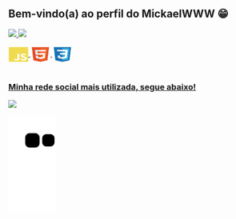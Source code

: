 ## Bem-vindo(a) ao perfil do MickaelWWW 😁

 <div>
   <a href="https://github.com/MickaelWWW">
   <img height="180em" src="https://github-readme-stats.vercel.app/api?username=MickaelWWW&show_icons=true&theme=tokyonight&include_all_commits=true&count_private=true"/>
   <img height="180em" src="https://github-readme-stats.vercel.app/api/top-langs/?username=MickaelWWW&layout=compact&langs_count=6&theme=tokyonight"/>

</div>
<div style="display: inline_block"><br>
  <img align="center" alt="Js" height="30" width="40" src="https://raw.githubusercontent.com/devicons/devicon/master/icons/javascript/javascript-plain.svg">
  <img align="center" alt="HTML" height="30" width="40" src="https://raw.githubusercontent.com/devicons/devicon/master/icons/html5/html5-original.svg">
  <img align="center" alt="CSS" height="30" width="40" src="https://raw.githubusercontent.com/devicons/devicon/master/icons/css3/css3-original.svg">
</div>
 
 <br>
 
  ### Minha rede social mais utilizada, segue abaixo!
 
<div> 
  <a href="https://www.instagram.com/mickaelwww/" target="_blank"><img src="https://img.shields.io/badge/-Instagram-%23E4405F?style=for-the-badge&logo=instagram&logoColor=white" target="_blank"></a>
  
  ![Snake animation](https://github.com/MickaelWWW/MickaelWWW/blob/output/github-contribution-grid-snake.svg)

</div>
